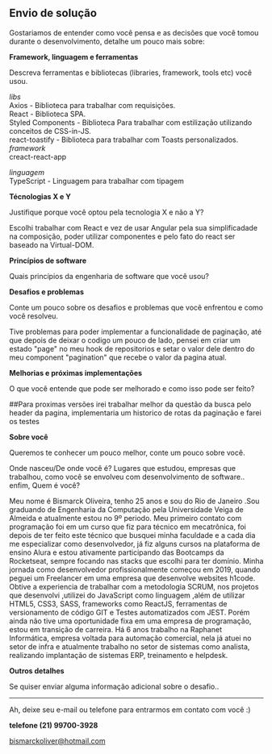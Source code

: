 ## Envio de solução

Gostariamos de entender como você pensa e as decisões que você tomou durante o desenvolvimento, detalhe um pouco mais sobre:

**Framework, linguagem e ferramentas**

Descreva ferramentas e bibliotecas (libraries, framework, tools etc) você usou.

*libs*<br>
Axios - Biblioteca para trabalhar com requisições.<br>
React - Biblioteca SPA.<br>
Styled Components - Biblioteca Para trabalhar com estilização utilizando conceitos de CSS-in-JS. <br>
react-toastify - Biblioteca para trabalhar com Toasts personalizados.<br>
*framework*<br>
creact-react-app <br>

*linguagem*<br>
TypeScript - Linguagem para trabalhar com tipagem 



**Técnologias X e Y**

Justifique porque você optou pela tecnologia X e não a Y?

Escolhi trabalhar com React e vez de usar Angular pela sua simplificadade na composição, poder utilizar componentes e pelo fato do react ser baseado na Virtual-DOM.
 

**Princípios de software**

Quais princípios da engenharia de software que você usou?

**Desafios e problemas**

Conte um pouco sobre os desafios e problemas que você enfrentou e como você resolveu.

Tive problemas para poder implementar a funcionalidade de paginação, até que depois de deixar o codigo um pouco de lado, pensei em criar um estado "page" no meu hook de repositorios e setar o valor dele dentro do meu component "pagination" que recebe o valor da pagina atual.

**Melhorias e próximas implementações**

O que você entende que pode ser melhorado e como isso pode ser feito?

##Para proximas versões irei trabalhar melhor da questão da busca pelo header da pagina, implementaria um historico de rotas da paginação e farei os testes 

**Sobre você**

Queremos te conhecer um pouco melhor, conte um pouco sobre você.

Onde nasceu/De onde você é? Lugares que estudou, empresas que trabalhou, como você se envolveu com desenvolvimento de software.. enfim, Quem é você?

Meu nome é Bismarck Oliveira, tenho 25 anos e sou do Rio de Janeiro .Sou graduando de Engenharia da Computação pela Universidade Veiga de Almeida e atualmente estou no 9º periodo. Meu primeiro contato com programação foi em um curso que fiz para técnico em mecatrônica, foi depois de ter feito este técnico que busquei minha faculdade e a cada dia me especializar como desenvolvedor, já fiz alguns cursos na plataforma de ensino Alura e estou ativamente participando das Bootcamps da Rocketseat, sempre focando nas stacks que escolhi para ter domínio. Minha jornada como desenvolvedor profissionalmente começou em 2019, quando peguei um Freelancer em uma empresa que desenvolve websites h1code. Obtive a experiencia de trabalhar com a metodologia SCRUM, nos projetos que desenvolvi ,utilizei do JavaScript como linguagem ,além de utilizar HTML5, CSS3, SASS, frameworks como ReactJS, ferramentas de versionamento de código GIT e Testes automatizados com JEST. Porém ainda não tive uma oportunidade fixa em uma empresa de programação, estou em transição de carreira. Há 6 anos trabalho na Raphanet  Informática, empresa voltada para automação comercial, nela já atuei no setor de infra e atualmente  trabalho no setor de sistemas como analista, realizando implantação de sistemas ERP, treinamento e helpdesk.


**Outros detalhes**

Se quiser enviar alguma informação adicional sobre o desafio..


---

Ah, deixe seu e-mail ou telefone para entrarmos em contato com você :) 

**telefone (21) 99700-3928**

bismarckoliver@hotmail.com
